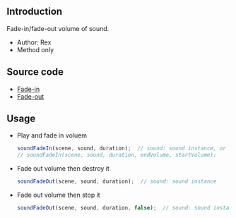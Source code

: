## Introduction

Fade-in/fade-out volume of sound.

- Author: Rex
- Method only

## Source code

- [Fade-in](https://github.com/rexrainbow/phaser3-rex-notes/blob/master/plugins/sound-fade-in.js)
- [Fade-out](https://github.com/rexrainbow/phaser3-rex-notes/blob/master/plugins/sound-fade-out.js)

## Usage

- Play and fade in voluem
    ```javascript
    soundFadeIn(scene, sound, duration);  // sound: sound instance, or a key of audio cache
    // soundFadeIn(scene, sound, duration, endVolume, startVolume);
    ```
- Fade out volume then destroy it
    ```javascript
    soundFadeOut(scene, sound, duration);  // sound: sound instance
    ```
- Fade out volume then stop it
    ```javascript
    soundFadeOut(scene, sound, duration, false);  // sound: sound instance
    ```